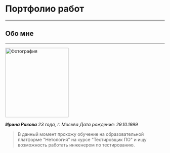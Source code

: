 # Портфолио работ 
---------------

## Обо мне
---------------
<image src="/images/picture1.jpg" alt="Фотография" width="200" height="220">

***Ирина Ракова*** 
*23 года, г. Москва*
*Дата рождения: 29.10.1999*

 > В данный момент прохожу обучение на образовательной платформе "Нетология" на курсе "Тестировщик ПО" и ищу возможность работать инженером по тестированию.
